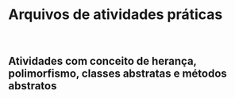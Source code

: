 <h1>Arquivos de atividades práticas</h1>
<br>
<h2>Atividades com conceito de herança, polimorfismo, classes abstratas e métodos abstratos</h2>
